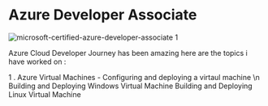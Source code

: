 # Azure Developer Associate


![microsoft-certified-azure-developer-associate 1](https://user-images.githubusercontent.com/73629052/197006663-b236c0ad-b747-4419-a3a5-085ddbadd38a.png)


Azure Cloud Developer Journey has been amazing here are the topics i have worked on : 

   1 . Azure Virtual Machines - Configuring and deploying a virtaul machine \n
                                Building and Deploying Windows Virtual Machine
                                Building and Deploying Linux Virtual Machine
